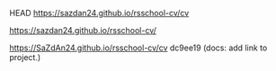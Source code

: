  HEAD
https://sazdan24.github.io/rsschool-cv/cv

https://sazdan24.github.io/rsschool-cv/

https://SaZdAn24.github.io/rsschool-cv/cv
 dc9ee19 (docs: add link to project.)
